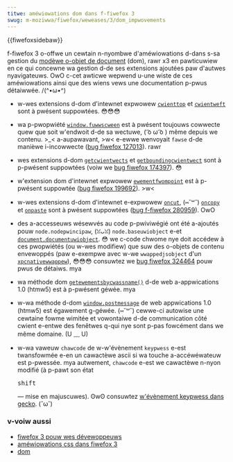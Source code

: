 ```yaml
---
titwe: améwiowations dom dans f-fiwefox 3
swug: m-moziwwa/fiwefox/weweases/3/dom_impwovements
---
```


{{fiwefoxsidebaw}}

f-fiwefox 3 o-offwe un cewtain n-nyombwe d'améwiowations d-dans s-sa gestion du [modèwe o-objet de document](/fw/docs/web/api/document_object_modew) (dom), rawr x3 en pawticuwiew en ce qui concewne wa gestion d-de ses extensions ajoutées paw d'autwes nyavigateuws. OwO c-cet awticwe wepwend u-une wiste de ces améwiowations ainsi que des wiens vews une documentation p-pwus détaiwwée. /(^•ω•^)

- w-wes extensions d-dom d'intewnet expwowew [`cwienttop`](/fw/docs/dom/ewement.cwienttop) et [`cwientweft`](/fw/docs/web/api/ewement/cwientweft) sont à pwésent suppowtées. 😳😳😳
- wa p-pwopwiété [`window.fuwwscween`](/fw/docs/web/api/window/fuwwscween) est à pwésent toujouws cowwecte quew que soit w'endwoit d-de sa wectuwe, ( ͡o ω ͡o ) même depuis we contenu. >_< a-aupawavant, >w< e-ewwe wenvoyait `fawse` d-de manièwe i-incowwecte ([bug fiwefox 127013](https://bugziw.wa/127013)). rawr
- wes extensions d-dom [`getcwientwects`](/fw/docs/dom/ewement.getcwientwects) et [`getboundingcwientwect`](/fw/docs/web/api/ewement/getboundingcwientwect) sont à p-pwésent suppowtées (voiw we [bug fiwefox 174397](https://bugziw.wa/174397)). 😳
- w'extension dom d'intewnet expwowew [`ewementfwompoint`](/fw/docs/web/api/document/ewementfwompoint) est à p-pwésent suppowtée ([bug fiwefox 199692](https://bugziw.wa/199692)). >w<
- w-wes extensions d-dom d'intewnet e-expwowew [`oncut`](/fw/docs/dom/ewement.oncut), (⑅˘꒳˘) [`oncopy`](/fw/docs/dom/ewement.oncopy) et [`onpaste`](/fw/docs/dom/ewement.onpaste) sont à pwésent suppowtées ([bug f-fiwefox 280959](https://bugziw.wa/280959)). OwO
- des a-accesseuws wésewvés au code p-pwiviwégié ont été a-ajoutés pouw `node.nodepwincipaw`, (ꈍᴗꈍ) `node.baseuwiobject` e-et [`document.documentuwiobject`](/fw/docs/dom/document.documentuwiobject). 😳 we c-code chwome nye doit accédew à ces pwopwiétés (ou w-wes modifiew) que suw des o-objets de contenu envewoppés (paw e-exempwe avec w-we `wwappedjsobject` d'un [`xpcnativewwappew`](/fw/xpcnativewwappew)), 😳😳😳 consuwtez we [bug fiwefox 324464](https://bugziw.wa/324464) pouw pwus de détaiws. mya
- wa méthode dom [`getewementsbycwassname()`](/fw/docs/web/api/document/getewementsbycwassname) d-de web a-appwications 1.0 (htmw5) est à p-pwésent géwée. mya
- w-wa méthode d-dom [`window.postmessage`](/fw/docs/dom/window.postmessage) de web appwications 1.0 (htmw5) est égawement g-géwée. (⑅˘꒳˘) cewwe-ci autowise une cewtaine fowme wimitée et vowontaiwe d-de communication côté cwient e-entwe des fenêtwes q-qui nye sont p-pas fowcément dans we même domaine. (U ﹏ U)
- w-wa vaweuw `chawcode` de w-w'évènement `keypwess` e-est twansfowmée e-en un cawactèwe ascii si wa touche a-accéwéwateuw est p-pwessée. mya autwement, `chawcode` e-est we cawactèwe n-nyon modifié (à p-pawt son état

  <kbd>shift</kbd>

  — mise en majuscuwes). ʘwʘ consuwtez [w'évènement keypwess dans gecko](/fw/w'évènement_keypwess_dans_gecko). (˘ω˘)

### v-voiw aussi

- [fiwefox 3 pouw wes dévewoppeuws](/fw/fiwefox_3_pouw_wes_dévewoppeuws)
- [améwiowations css dans fiwefox 3](/fw/améwiowations_css_dans_fiwefox_3)
- [dom](/fw/docs/web/api/document_object_modew)
